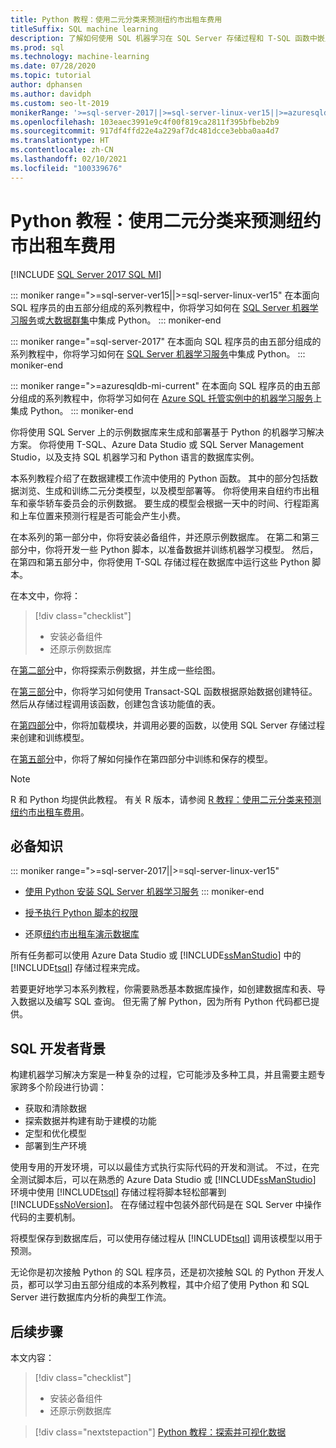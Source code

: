 ```yaml
---
title: Python 教程：使用二元分类来预测纽约市出租车费用
titleSuffix: SQL machine learning
description: 了解如何使用 SQL 机器学习在 SQL Server 存储过程和 T-SQL 函数中嵌入 Python 代码，以使用二元分类来预测纽约市出租车费用。
ms.prod: sql
ms.technology: machine-learning
ms.date: 07/28/2020
ms.topic: tutorial
author: dphansen
ms.author: davidph
ms.custom: seo-lt-2019
monikerRange: '>=sql-server-2017||>=sql-server-linux-ver15||>=azuresqldb-mi-current'
ms.openlocfilehash: 103eaec3991e9c4f00f819ca2811f395bfbeb2b9
ms.sourcegitcommit: 917df4ffd22e4a229af7dc481dcce3ebba0aa4d7
ms.translationtype: HT
ms.contentlocale: zh-CN
ms.lasthandoff: 02/10/2021
ms.locfileid: "100339676"
---
```

# <a name="python-tutorial-predict-nyc-taxi-fares-with-binary-classification"></a>Python 教程：使用二元分类来预测纽约市出租车费用
[!INCLUDE [SQL Server 2017 SQL MI](../../includes/applies-to-version/sqlserver2017-asdbmi.md)]

::: moniker range=">=sql-server-ver15||>=sql-server-linux-ver15"
在本面向 SQL 程序员的由五部分组成的系列教程中，你将学习如何在 [SQL Server 机器学习服务](../sql-server-machine-learning-services.md)或[大数据群集](../../big-data-cluster/machine-learning-services.md)中集成 Python。
::: moniker-end

::: moniker range="=sql-server-2017"
在本面向 SQL 程序员的由五部分组成的系列教程中，你将学习如何在 [SQL Server 机器学习服务](../sql-server-machine-learning-services.md)中集成 Python。
::: moniker-end

::: moniker range=">=azuresqldb-mi-current"
在本面向 SQL 程序员的由五部分组成的系列教程中，你将学习如何在 [Azure SQL 托管实例中的机器学习服务](/azure/azure-sql/managed-instance/machine-learning-services-overview)上集成 Python。
::: moniker-end

你将使用 SQL Server 上的示例数据库来生成和部署基于 Python 的机器学习解决方案。 你将使用 T-SQL、Azure Data Studio 或 SQL Server Management Studio，以及支持 SQL 机器学习和 Python 语言的数据库实例。

本系列教程介绍了在数据建模工作流中使用的 Python 函数。 其中的部分包括数据浏览、生成和训练二元分类模型，以及模型部署等。 你将使用来自纽约市出租车和豪华轿车委员会的示例数据。 要生成的模型会根据一天中的时间、行程距离和上车位置来预测行程是否可能会产生小费。

在本系列的第一部分中，你将安装必备组件，并还原示例数据库。 在第二和第三部分中，你将开发一些 Python 脚本，以准备数据并训练机器学习模型。 然后，在第四和第五部分中，你将使用 T-SQL 存储过程在数据库中运行这些 Python 脚本。

在本文中，你将：

> [!div class="checklist"]
> + 安装必备组件
> + 还原示例数据库

在[第二部分](python-taxi-classification-explore-data.md)中，你将探索示例数据，并生成一些绘图。

在[第三部分](python-taxi-classification-create-features.md)中，你将学习如何使用 Transact-SQL 函数根据原始数据创建特征。 然后从存储过程调用该函数，创建包含该功能值的表。

在[第四部分](python-taxi-classification-train-model.md)中，你将加载模块，并调用必要的函数，以使用 SQL Server 存储过程来创建和训练模型。

在[第五部分](python-taxi-classification-deploy-model.md)中，你将了解如何操作在第四部分中训练和保存的模型。

> [!NOTE]
> R 和 Python 均提供此教程。 有关 R 版本，请参阅 [R 教程：使用二元分类来预测纽约市出租车费用](r-taxi-classification-introduction.md)。

## <a name="prerequisites"></a>必备知识

::: moniker range=">=sql-server-2017||>=sql-server-linux-ver15"
+ [使用 Python 安装 SQL Server 机器学习服务](../install/sql-machine-learning-services-windows-install.md#verify-installation)
::: moniker-end

+ [授予执行 Python 脚本的权限](../security/user-permission.md)

+ 还原[纽约市出租车演示数据库](demo-data-nyctaxi-in-sql.md)

所有任务都可以使用 Azure Data Studio 或 [!INCLUDE[ssManStudio](../../includes/ssmanstudio-md.md)] 中的 [!INCLUDE[tsql](../../includes/tsql-md.md)] 存储过程来完成。

若要更好地学习本系列教程，你需要熟悉基本数据库操作，如创建数据库和表、导入数据以及编写 SQL 查询。 但无需了解 Python，因为所有 Python 代码都已提供。

## <a name="background-for-sql-developers"></a>SQL 开发者背景

构建机器学习解决方案是一种复杂的过程，它可能涉及多种工具，并且需要主题专家跨多个阶段进行协调：

+ 获取和清除数据
+ 探索数据并构建有助于建模的功能
+ 定型和优化模型
+ 部署到生产环境

使用专用的开发环境，可以以最佳方式执行实际代码的开发和测试。 不过，在完全测试脚本后，可以在熟悉的 Azure Data Studio 或 [!INCLUDE[ssManStudio](../../includes/ssmanstudio-md.md)] 环境中使用 [!INCLUDE[tsql](../../includes/tsql-md.md)] 存储过程将脚本轻松部署到 [!INCLUDE[ssNoVersion](../../includes/ssnoversion-md.md)]。 在存储过程中包装外部代码是在 SQL Server 中操作代码的主要机制。

将模型保存到数据库后，可以使用存储过程从 [!INCLUDE[tsql](../../includes/tsql-md.md)] 调用该模型以用于预测。

无论你是初次接触 Python 的 SQL 程序员，还是初次接触 SQL 的 Python 开发人员，都可以学习由五部分组成的本系列教程，其中介绍了使用 Python 和 SQL Server 进行数据库内分析的典型工作流。

## <a name="next-steps"></a>后续步骤

本文内容：

> [!div class="checklist"]
> + 安装必备组件
> + 还原示例数据库

> [!div class="nextstepaction"]
> [Python 教程：探索并可视化数据](python-taxi-classification-explore-data.md)